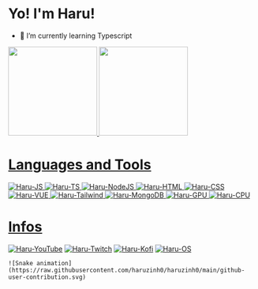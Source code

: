 # Yo! I'm Haru!
- 🌱 I’m currently learning Typescript
<div>
    <a href="https://github.com/haruzinh0">
        <img height="180em"
            src="https://github-readme-stats.vercel.app/api?username=haruzinh0&show_icons=true&theme=github_dark&include_all_commits=true&count_private=true" />
        <img height="180em"
            src="https://github-readme-stats.vercel.app/api/top-langs/?username=haruzinh0&layout=compact&langs_count=7&theme=github_dark" />
</div>

# Languages and Tools

<div>
    <img alt="Haru-JS" src="https://img.shields.io/badge/JavaScript-323330?style=for-the-badge&logo=javascript&logoColor=F7DF1E">
    <img alt="Haru-TS" src="https://img.shields.io/badge/TypeScript-007ACC?style=for-the-badge&logo=typescript&logoColor=white">
    <img alt="Haru-NodeJS" src="https://img.shields.io/badge/Node.js-43853D?style=for-the-badge&logo=node.js&logoColor=white">
    <img alt="Haru-HTML" src="https://img.shields.io/badge/HTML5-E34F26?style=for-the-badge&logo=html5&logoColor=white">
    <img alt="Haru-CSS" src="https://img.shields.io/badge/CSS3-1572B6?style=for-the-badge&logo=css3&logoColor=white">
    <img alt="Haru-VUE" src="https://img.shields.io/badge/Vue.js-35495E?style=for-the-badge&logo=vue.js&logoColor=4FC08D">
    <img alt="Haru-Tailwind" src="https://img.shields.io/badge/Tailwind_CSS-38B2AC?style=for-the-badge&logo=tailwind-css&logoColor=white">
    <img alt="Haru-MongoDB" src="https://img.shields.io/badge/MongoDB-4EA94B?style=for-the-badge&logo=mongodb&logoColor=white">
    <img alt="Haru-GPU" src="https://img.shields.io/badge/NVIDIA-GeForce210-76B900?style=for-the-badge&logo=nvidia&logoColor=white">
    <img alt="Haru-CPU" src="https://img.shields.io/badge/AMD-Ryzen_5_3600-ED1C24?style=for-the-badge&logo=amd&logoColor=white">
</div>


# Infos
<div>
    <a href="https://www.youtube.com/channel/UCiUoNW8-BTepuh3u1r65_bw" target="_blank"><img alt="Haru-YouTube" src="https://img.shields.io/badge/YouTube-FF0000?style=for-the-badge&logo=youtube&logoColor=white"></a>
    <a href="https://www.twitch.tv/haruzinsz" target="_blank"><img alt="Haru-Twitch" src="https://img.shields.io/badge/Twitch-9146FF?style=for-the-badge&logo=twitch&logoColor=white"></a>
    <a href="https://ko-fi.com/haruzinho" target="_blank"><img alt="Haru-Kofi" src="https://img.shields.io/badge/Ko--fi-F16061?style=for-the-badge&logo=ko-fi&logoColor=white"></a>
    <a href="#"><img alt="Haru-OS" src="https://img.shields.io/badge/Windows-0078D6?style=for-the-badge&logo=windows&logoColor=white"></a>
    
    ![Snake animation](https://raw.githubusercontent.com/haruzinh0/haruzinh0/main/github-user-contribution.svg)
</div>
